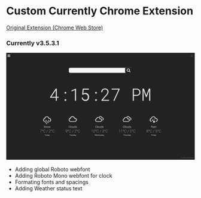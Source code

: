 # Custom Currently Chrome Extension

[Original Extension (Chrome Web Store)](https://chrome.google.com/webstore/detail/currently/ojhmphdkpgbibohbnpbfiefkgieacjmh?hl=en)

### Currently v3.5.3.1

![Custom Currently Chrome Extension v3.5.3.1](https://github.com/robertvasile/currently-custom-chrome-extension/blob/master/images/currently-preview.jpg?raw=true)

* Adding global Roboto webfont
* Adding Roboto Mono webfont for clock
* Formating fonts and spacings
* Adding Weather status text
